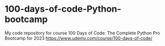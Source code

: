 # 100-days-of-code-Python-bootcamp
My code repository for course 100 Days of Code: The Complete Python Pro Bootcamp for 2023
https://www.udemy.com/course/100-days-of-code/
